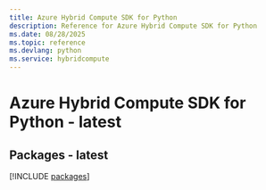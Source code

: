 ```yaml
---
title: Azure Hybrid Compute SDK for Python
description: Reference for Azure Hybrid Compute SDK for Python
ms.date: 08/28/2025
ms.topic: reference
ms.devlang: python
ms.service: hybridcompute
---
```

# Azure Hybrid Compute SDK for Python - latest
## Packages - latest
[!INCLUDE [packages](hybrid-compute-index.md)]